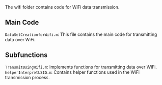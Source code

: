 The wifi folder contains code for WiFi data transmission. 

## Main Code
`DataSetCreationforWifi.m`: This file contains the main code for transmitting data over WiFi.
## Subfunctions
`TransmitUsingWifi.m`: Implements functions for transmitting data over WiFi.
`helperInterpretLSIG.m`: Contains helper functions used in the WiFi transmission process.
